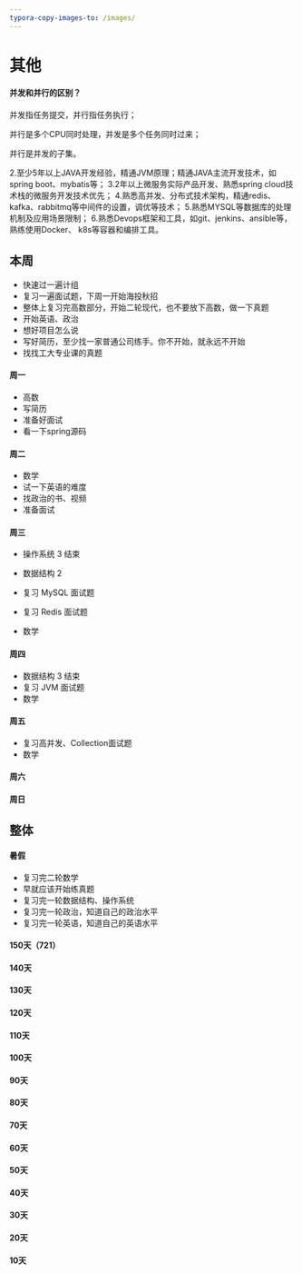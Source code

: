 ```yaml
---
typora-copy-images-to: /images/
---
```


# 其他

#### 并发和并行的区别？

并发指任务提交，并行指任务执行；

并行是多个CPU同时处理，并发是多个任务同时过来；

并行是并发的子集。





2.至少5年以上JAVA开发经验，精通JVM原理；精通JAVA主流开发技术，如spring boot、mybatis等； 
3.2年以上微服务实际产品开发、熟悉spring cloud技术栈的微服务开发技术优先；
4.熟悉高并发、分布式技术架构，精通redis、kafka、rabbitmq等中间件的设置，调优等技术；
5.熟悉MYSQL等数据库的处理机制及应用场景限制；
6.熟悉Devops框架和工具，如git、jenkins、ansible等，熟练使用Docker、 k8s等容器和编排工具。





## 本周

- 快速过一遍计组
- 复习一遍面试题，下周一开始海投秋招
- 整体上复习完高数部分，开始二轮现代，也不要放下高数，做一下真题
- 开始英语、政治
- 想好项目怎么说
- 写好简历，至少找一家普通公司练手。你不开始，就永远不开始
- 找找工大专业课的真题



#### 周一

- 高数
- 写简历
- 准备好面试
- 看一下spring源码



#### 周二

- 数学
- 试一下英语的难度
- 找政治的书、视频
- 准备面试



#### 周三

- 操作系统 3 结束
- 数据结构 2
- 复习 MySQL 面试题

- 复习 Redis 面试题
- 数学



#### 周四

- 数据结构 3 结束
- 复习 JVM 面试题
- 数学



#### 周五

- 复习高并发、Collection面试题
- 数学



#### 周六



#### 周日



## 整体

#### 暑假

- 复习完二轮数学
- 早就应该开始练真题
- 复习完一轮数据结构、操作系统
- 复习完一轮政治，知道自己的政治水平
- 复习完一轮英语，知道自己的英语水平



#### 150天（721）



#### 140天



#### 130天



#### 120天



#### 110天



#### 100天



#### 90天



#### 80天



#### 70天



#### 60天



#### 50天



#### 40天



#### 30天



#### 20天



#### 10天



